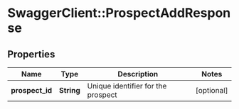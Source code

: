 # SwaggerClient::ProspectAddResponse

## Properties
Name | Type | Description | Notes
------------ | ------------- | ------------- | -------------
**prospect_id** | **String** | Unique identifier for the prospect | [optional] 

